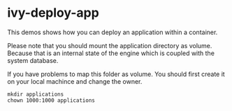 # ivy-deploy-app

This demos shows how you can deploy an application within a container.

Please note that you should mount the application directory as volume.
Because that is an internal state of the engine which is coupled with
the system database.

If you have problems to map this folder as volume. You should first create
it on your local machince and change the owner.

```
mkdir applications
chown 1000:1000 applications
```
